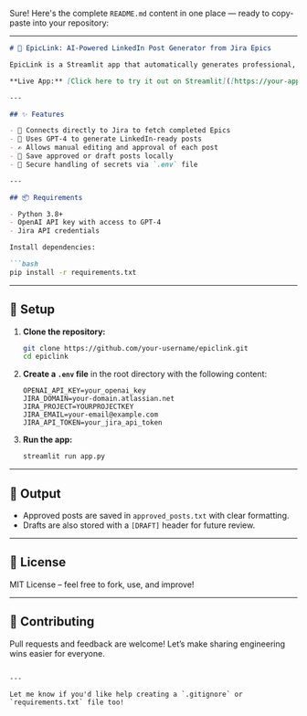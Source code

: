 Sure! Here's the complete `README.md` content in one place — ready to copy-paste into your repository:

---

````markdown
# 🚀 EpicLink: AI-Powered LinkedIn Post Generator from Jira Epics

EpicLink is a Streamlit app that automatically generates professional, LinkedIn-style milestone posts from completed Jira Epics using OpenAI GPT-4. Save time, maintain consistency, and share your team's achievements with ease.

**Live App:** [Click here to try it out on Streamlit]([https://your-app-url.streamlit.app](https://epic-post-generator-nk7yj6haegknjmudusuq3x.streamlit.app/))

---

## ✨ Features

- 🔗 Connects directly to Jira to fetch completed Epics
- 🤖 Uses GPT-4 to generate LinkedIn-ready posts
- ✍️ Allows manual editing and approval of each post
- 💾 Save approved or draft posts locally
- 🔐 Secure handling of secrets via `.env` file

---

## 📦 Requirements

- Python 3.8+
- OpenAI API key with access to GPT-4
- Jira API credentials

Install dependencies:

```bash
pip install -r requirements.txt
````

---

## 🔧 Setup

1. **Clone the repository:**

   ```bash
   git clone https://github.com/your-username/epiclink.git
   cd epiclink
   ```

2. **Create a `.env` file** in the root directory with the following content:

   ```env
   OPENAI_API_KEY=your_openai_key
   JIRA_DOMAIN=your-domain.atlassian.net
   JIRA_PROJECT=YOURPROJECTKEY
   JIRA_EMAIL=your-email@example.com
   JIRA_API_TOKEN=your_jira_api_token
   ```

3. **Run the app:**

   ```bash
   streamlit run app.py
   ```

---

## 📝 Output

* Approved posts are saved in `approved_posts.txt` with clear formatting.
* Drafts are also stored with a `[DRAFT]` header for future review.

---

## 📄 License

MIT License – feel free to fork, use, and improve!

---

## 🙌 Contributing

Pull requests and feedback are welcome! Let’s make sharing engineering wins easier for everyone.

```

---

Let me know if you'd like help creating a `.gitignore` or `requirements.txt` file too!
```
